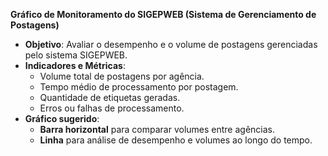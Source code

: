 **Gráfico de Monitoramento do SIGEPWEB (Sistema de Gerenciamento de Postagens)**

- **Objetivo**: Avaliar o desempenho e o volume de postagens gerenciadas pelo sistema SIGEPWEB.
- **Indicadores e Métricas**:
    - Volume total de postagens por agência.
    - Tempo médio de processamento por postagem.
    - Quantidade de etiquetas geradas.
    - Erros ou falhas de processamento.
- **Gráfico sugerido**:
    - **Barra horizontal** para comparar volumes entre agências.
    - **Linha** para análise de desempenho e volumes ao longo do tempo.